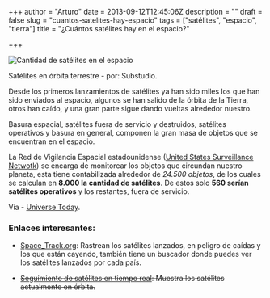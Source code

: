 +++
author = "Arturo"
date = 2013-09-12T12:45:06Z
description = ""
draft = false
slug = "cuantos-satelites-hay-espacio"
tags = ["satélites", "espacio", "tierra"]
title = "¿Cuántos satélites hay en el espacio?"

+++


![Cantidad de satélites en el espacio](/content/images/2016/06/satelite-orbita-1.jpg)

Satélites en órbita terrestre - por: Substudio.

Desde los primeros lanzamientos de satélites ya han sido miles los que han sido enviados al espacio, algunos se han salido de la órbita de la Tierra, otros han caído, y una gran parte sigue dando vueltas alrededor nuestro.

Basura espacial, satélites fuera de servicio y destruidos, satélites operativos y basura en general, componen la gran masa de objetos que se encuentran en el espacio.

La Red de Vigilancia Espacial estadounidense ([United States Surveillance Netwotk](https://en.wikipedia.org/wiki/United_States_Space_Surveillance_Network)) se encarga de monitorear los objetos que circundan nuestro planeta, esta tiene contabilizada alrededor de
<em>24.500 objetos</em>, de los cuales se calculan en <strong>8.000 la cantidad de satélites</strong>. De estos solo <strong>560 serían satélites operativos</strong> y los restantes, fuera de servicio.

Vía - <a href="https://www.universetoday.com/42198/how-many-satellites-in-space/">Universe Today</a>.

### Enlaces interesantes:

* [Space_Track.org](https://www.space-track.org): Rastrean los satélites lanzados, en peligro de caídas y los que están cayendo, también tiene un buscador donde puedes ver los satélites lanzados por cada país.


* ~~<a href="https://satellite.tracks.free.fr/satrace/satrace.php?language=es">Seguimiento de satélites en tiempo real</a>: Muestra los satélites actualmente en órbita.~~
